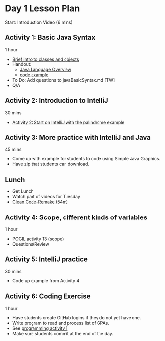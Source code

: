 # Day 1 Lesson Plan

Start: Introduction Video (6 mins)

## Activity 1: Basic Java Syntax

1 hour

- [Brief intro to classes and objects](../activities/activity1warmup.md)
- Handout:
	- [Java Language Overview](../cheatsheets/javaBasics.md)
	- [code example](../activities/javaBasicSyntax.md)
- To Do: Add questions to javaBasicSyntax.md [TW]
- Q/A

## Activity 2: Introduction to IntelliJ

30 mins

- [Activity 2: Start on IntelliJ with the palindrome example](../activities/activity2palindrome.md)

## Activity 3: More practice with IntelliJ and Java

45 mins

- Come up with example for students to code using Simple Java Graphics.
- Have zip that students can download.

## Lunch

- Get Lunch
- Watch part of videos for Tuesday
- [Clean Code-Remake (54m)](videos/01-clean_code.md)

## Activity 4: Scope, different kinds of variables

1 hour

- POGIL activity 13 (scope)
- Questions/Review

## Activity 5: IntelliJ practice

30 mins

- Code up example from Activity 4

## Activity 6: Coding Exercise

1 hour

- Have students create GitHub logins if they do not yet have one.
- Write program to read and process list of GPAs.
- See [programming activity 1](../activities/programmingActivity1.md)
- Make sure students commit at the end of the day.
